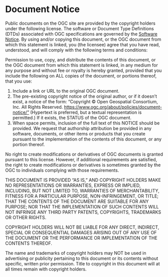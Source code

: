 # Document Notice

Public documents on the OGC site are provided by the copyright holders under the following license.
The software or Document Type Definitions (DTDs) associated with OGC specifications are governed
by the [Software Notice](https://www.ogc.org/about/policies/software-licenses/). By using and/or
copying this document, or the OGC document from which this statement is linked, you (the licensee)
agree that you have read, understood, and will comply with the following terms and conditions:

Permission to use, copy, and distribute the contents of this document, or the OGC document from which
this statement is linked, in any medium for any purpose and without fee or royalty is hereby granted,
provided that you include the following on ALL copies of the document, or portions thereof, that you use:

1.  Include a link or URL to the original OGC document.
2.  The pre-existing copyright notice of the original author, or if it doesn’t exist, a notice of
    the form: “Copyright © <date-of-document> Open Geospatial Consortium, Inc. All Rights Reserved.
    https://www.ogc.org/about/policies/document-notice/” (Hypertext is preferred, but a textual
    representation is permitted.) If it exists, the STATUS of the OGC document.
3.  When space permits, inclusion of the full text of this NOTICE should be provided. We request that
    authorship attribution be provided in any software, documents, or other items or products that you
    create pursuant to the implementation of the contents of this document, or any portion thereof.

No right to create modifications or derivatives of OGC documents is granted pursuant to this license.
However, if additional requirements are satisfied, the right to create modifications or derivatives
is sometimes granted by the OGC to individuals complying with those requirements.

THIS DOCUMENT IS PROVIDED “AS IS,” AND COPYRIGHT HOLDERS MAKE NO REPRESENTATIONS OR WARRANTIES,
EXPRESS OR IMPLIED, INCLUDING, BUT NOT LIMITED TO, WARRANTIES OF MERCHANTABILITY, FITNESS FOR A
PARTICULAR PURPOSE, NON-INFRINGEMENT, OR TITLE; THAT THE CONTENTS OF THE DOCUMENT ARE SUITABLE
FOR ANY PURPOSE; NOR THAT THE IMPLEMENTATION OF SUCH CONTENTS WILL NOT INFRINGE ANY THIRD PARTY
PATENTS, COPYRIGHTS, TRADEMARKS OR OTHER RIGHTS.

COPYRIGHT HOLDERS WILL NOT BE LIABLE FOR ANY DIRECT, INDIRECT, SPECIAL OR CONSEQUENTIAL DAMAGES
ARISING OUT OF ANY USE OF THE DOCUMENT OR THE PERFORMANCE OR IMPLEMENTATION OF THE CONTENTS THEREOF.

The name and trademarks of copyright holders may NOT be used in advertising or publicity pertaining
to this document or its contents without specific, written prior permission. Title to copyright in
this document will at all times remain with copyright holders.
